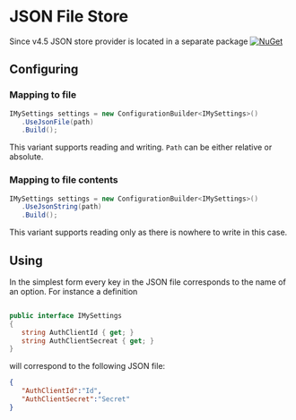 # JSON File Store

Since v4.5 JSON store provider is located in a separate package [![NuGet](https://img.shields.io/nuget/v/Config.Net.Json.svg)](https://www.nuget.org/packages/Config.Net.Json)

## Configuring

### Mapping to file

```csharp
IMySettings settings = new ConfigurationBuilder<IMySettings>()
   .UseJsonFile(path)
   .Build();
```

This variant supports reading and writing. `Path` can be either relative or absolute.

### Mapping to file contents

```csharp
IMySettings settings = new ConfigurationBuilder<IMySettings>()
   .UseJsonString(path)
   .Build();
```

This variant supports reading only as there is nowhere to write in this case.

## Using

In the simplest form every key in the JSON file corresponds to the name of an option. For instance a definition

```csharp

public interface IMySettings
{
   string AuthClientId { get; }
   string AuthClientSecreat { get; }
}
```

will correspond to the following JSON file:

``` json
{
   "AuthClientId":"Id",
   "AuthClientSecret":"Secret"
}
```